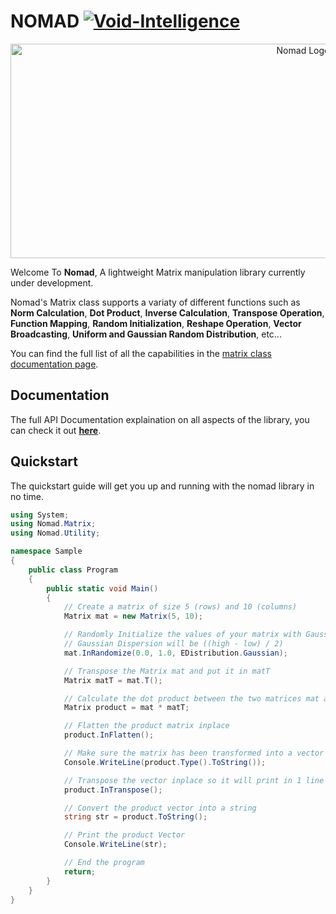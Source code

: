 # NOMAD [![Void-Intelligence](https://circleci.com/gh/void-intelligence/Nomad.svg?style=shield)](https://app.circleci.com/pipelines/github/void-intelligence/Nomad)

<p align="center">
  <img src="https://github.com/void-intelligence/Nomad/blob/master/resources/Nomad.png" alt="Nomad Logo" width="920" height="343">
</p>

Welcome To **Nomad**, A lightweight Matrix manipulation library currently under development.

Nomad's Matrix class supports a variaty of different functions such as **Norm Calculation**, **Dot Product**, **Inverse Calculation**, **Transpose Operation**, **Function Mapping**, **Random Initialization**, **Reshape Operation**, **Vector Broadcasting**, **Uniform and Gaussian Random Distribution**, etc...

You can find the full list of all the capabilities in the [matrix class documentation page](https://github.com/void-intelligence/Nomad/blob/master/docs/Matrix.md).

## Documentation
 
The full API Documentation explaination on all aspects of the library, you can check it out [**here**](https://github.com/void-intelligence/Nomad/blob/master/docs/README.md).

## Quickstart

The quickstart guide will get you up and running with the nomad library in no time.

```C#
using System;
using Nomad.Matrix;
using Nomad.Utility;

namespace Sample
{
    public class Program
    {
        public static void Main()
        {
            // Create a matrix of size 5 (rows) and 10 (columns)
            Matrix mat = new Matrix(5, 10);

            // Randomly Initialize the values of your matrix with Gaussian Distribution 
            // Gaussian Dispersion will be ((high - low) / 2)
            mat.InRandomize(0.0, 1.0, EDistribution.Gaussian);

            // Transpose the Matrix mat and put it in matT
            Matrix matT = mat.T();

            // Calculate the dot product between the two matrices mat and matT and store the result in product
            Matrix product = mat * matT;

            // Flatten the product matrix inplace
            product.InFlatten();

            // Make sure the matrix has been transformed into a vector as expected
            Console.WriteLine(product.Type().ToString());

            // Transpose the vector inplace so it will print in 1 line
            product.InTranspose();

            // Convert the product vector into a string
            string str = product.ToString();

            // Print the product Vector
            Console.WriteLine(str);

            // End the program
            return;
        }
    }
}
```
